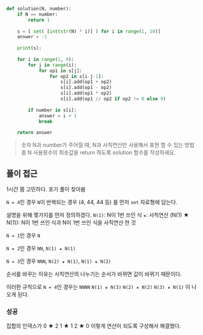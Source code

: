 ```python
def solution(N, number):
    if N == number:
        return 1
    
    s = [ set( [int(str(N) * i)] ) for i in range(1, 10)]
    answer = -1
    
    print(s);
    
    for i in range(1, 9):
        for j in range(i):
            for op1 in s[j]:
                for op2 in s[i-j-1]:
                    s[i].add(op1 + op2)
                    s[i].add(op1 - op2)
                    s[i].add(op1 * op2)
                    s[i].add(op1 // op2 if op2 != 0 else 0)
                        
        if number in s[i]:
            answer = i + 1
            break
    
    return answer
```

> 숫자 N과 number가 주어질 때, N과 사칙연산만 사용해서 표현 할 수 있는 방법 중 N 사용횟수의 최솟값을 return 하도록 solution 함수를 작성하세요.

## 풀이 접근

1시간 쯤 고민하다. 포기
풀이 찾아봄

`N = 4`인 경우
`N`이 반복되는 경우 (4, 44, 44 등)
를 먼저 `set` 자료형에 담는다.

설명을 위해 몇가지를 먼저 정의하겠다.
`N(1)`: N이 1번 쓰인 식
`★`: 사칙연산
(N(1) ★ N(1)): N이 1번 쓰인 식과 N이 1번 쓰인 식을 사칙연산 한 것

`N = 1`인 경우 
`N`

`N = 2`인 경우
`NN`, `N(1) ★ N(1)`

`N = 3`인 경우
`NNN`, `N(2) ★ N(1)`, `N(1) ★ N(2)`

순서를 바꾸는 이유는 사칙연산의 나누기는 순서가 바뀌면 값이 바뀌기 때문이다.

이러한 규칙으로
`N = 4`인 경우는
`NNNN`
`N(1) ★ N(3)`
`N(2) ★ N(2)`
`N(3) ★ N(1)`
이 나오게 된다.


### 성공
집합의 인덱스가
0 ★ 2
1 ★ 1
2 ★ 0
이렇게 연산이 되도록 구성해서 해결했다.


